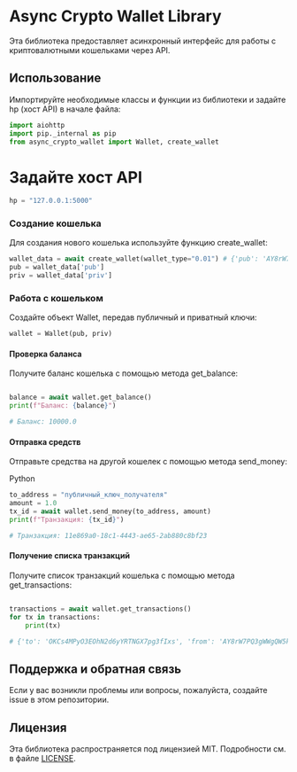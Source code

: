 # Async Crypto Wallet Library

Эта библиотека предоставляет асинхронный интерфейс для работы с криптовалютными кошельками через API.


## Использование

Импортируйте необходимые классы и функции из библиотеки и задайте hp (хост API) в начале файла:

```py
import aiohttp
import pip._internal as pip
from async_crypto_wallet import Wallet, create_wallet
```
# Задайте хост API
```py
hp = "127.0.0.1:5000"
```

### Создание кошелька

Для создания нового кошелька используйте функцию create_wallet:

```py
wallet_data = await create_wallet(wallet_type="0.01") # {'pub': 'AY8rW7PQ3gWWgQW5kbSVAIoaYeUF8KJy', 'priv': 'YLlZm2TJaeCHMYpv8XeIh8h1NryNOxp0'}
pub = wallet_data['pub']
priv = wallet_data['priv']


```
### Работа с кошельком

Создайте объект Wallet, передав публичный и приватный ключи:

```py
wallet = Wallet(pub, priv)
```
#### Проверка баланса

Получите баланс кошелька с помощью метода get_balance:

```py

balance = await wallet.get_balance()
print(f"Баланс: {balance}")

# Баланс: 10000.0
```
#### Отправка средств

Отправьте средства на другой кошелек с помощью метода send_money:

Python
```py
to_address = "публичный_ключ_получателя"
amount = 1.0
tx_id = await wallet.send_money(to_address, amount)
print(f"Транзакция: {tx_id}")

# Транзакция: 11e869a0-18c1-4443-ae65-2ab880c8bf23
```
#### Получение списка транзакций

Получите список транзакций кошелька с помощью метода get_transactions:

```py

transactions = await wallet.get_transactions()
for tx in transactions:
    print(tx)

# {'to': 'OKCs4MPyO3EOhN2d6yYRTNGX7pg3fIxs', 'from': 'AY8rW7PQ3gWWgQW5kbSVAIoaYeUF8KJy', 'amount': 1000.0, 'time': '2024-05-18 12:54:05.611640', 'id': '11e869a0-18c1-4443-ae65-2ab880c8bf23'}
```

## Поддержка и обратная связь

Если у вас возникли проблемы или вопросы, пожалуйста, создайте issue в этом репозитории.

## Лицензия

Эта библиотека распространяется под лицензией MIT. Подробности см. в файле [LICENSE](LICENSE).
